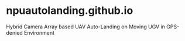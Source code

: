 # npuautolanding.github.io
Hybrid Camera Array based UAV Auto-Landing on Moving UGV in GPS-denied Environment
